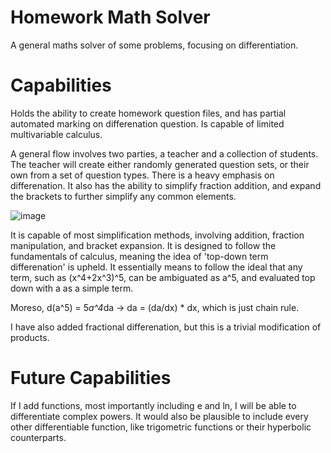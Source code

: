 # Homework Math Solver
A general maths solver of some problems, focusing on differentiation.

# Capabilities
Holds the ability to create homework question files, and has partial automated marking on differenation question. Is capable of limited multivariable calculus.

A general flow involves two parties, a teacher and a collection of students. The teacher will create either randomly generated question sets, or their own
from a set of question types. There is a heavy emphasis on differenation. It also has the ability to simplify fraction addition, 
and expand the brackets to further simplify any common elements.

![image](https://user-images.githubusercontent.com/26233238/194130017-73f127ea-0029-40e8-acd2-c82d42774a92.png)

It is capable of most simplification methods, involving addition, fraction manipulation, and bracket expansion. It is designed to follow the fundamentals of calculus, 
meaning the idea of 'top-down term differenation' is upheld. It essentially means to follow the ideal that any term, such as (x^4+2x^3)^5, can be ambiguated as a^5,
and evaluated top down with a as a simple term. 

Moreso, d(a^5) = 5*a^4*da -> da = (da/dx) * dx, which is just chain rule.

I have also added fractional differenation, but this is a trivial modification of products.

# Future Capabilities 

If I add functions, most importantly including e and ln, I will be able to differentiate complex powers. It would also be plausible to 
include every other differentiable function, like trigometric functions or their hyperbolic counterparts. 

